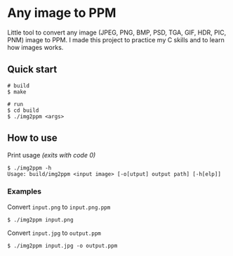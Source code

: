 # Any image to PPM

Little tool to convert any image (JPEG, PNG, BMP, PSD, TGA, GIF, HDR, PIC, PNM) image to PPM. I made this project to practice my C skills and to learn how images works.

## Quick start

```console
# build
$ make

# run
$ cd build
$ ./img2ppm <args>
```

## How to use

Print usage *(exits with code 0)*
```console
$ ./img2ppm -h
Usage: build/img2ppm <input image> [-o[utput] output path] [-h[elp]]
```

### Examples

Convert `input.png` to `input.png.ppm`
```console
$ ./img2ppm input.png
```

Convert `input.jpg` to `output.ppm`
```console
$ ./img2ppm input.jpg -o output.ppm
```
